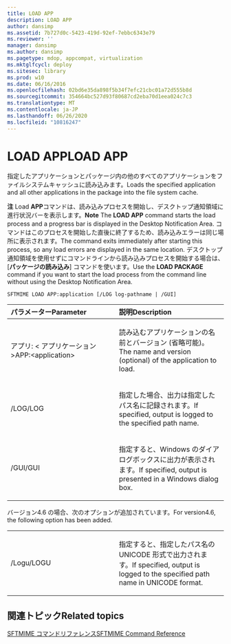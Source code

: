 ```yaml
---
title: LOAD APP
description: LOAD APP
author: dansimp
ms.assetid: 7b727d0c-5423-419d-92ef-7ebbc6343e79
ms.reviewer: ''
manager: dansimp
ms.author: dansimp
ms.pagetype: mdop, appcompat, virtualization
ms.mktglfcycl: deploy
ms.sitesec: library
ms.prod: w10
ms.date: 06/16/2016
ms.openlocfilehash: 02bd6e35da898f5b34f7efc21cbc01a72d555b8d
ms.sourcegitcommit: 354664bc527d93f80687cd2eba70d1eea024c7c3
ms.translationtype: MT
ms.contentlocale: ja-JP
ms.lasthandoff: 06/26/2020
ms.locfileid: "10816247"
---
```

# <span data-ttu-id="20fa4-103">LOAD APP</span><span class="sxs-lookup"><span data-stu-id="20fa4-103">LOAD APP</span></span>


<span data-ttu-id="20fa4-104">指定したアプリケーションとパッケージ内の他のすべてのアプリケーションをファイルシステムキャッシュに読み込みます。</span><span class="sxs-lookup"><span data-stu-id="20fa4-104">Loads the specified application and all other applications in the package into the file system cache.</span></span>

<span data-ttu-id="20fa4-105">**注** Load **APP**コマンドは、読み込みプロセスを開始し、デスクトップ通知領域に進行状況バーを表示します。</span><span class="sxs-lookup"><span data-stu-id="20fa4-105">**Note** The **LOAD APP** command starts the load process and a progress bar is displayed in the Desktop Notification Area.</span></span> <span data-ttu-id="20fa4-106">コマンドはこのプロセスを開始した直後に終了するため、読み込みエラーは同じ場所に表示されます。</span><span class="sxs-lookup"><span data-stu-id="20fa4-106">The command exits immediately after starting this process, so any load errors are displayed in the same location.</span></span> <span data-ttu-id="20fa4-107">デスクトップ通知領域を使用せずにコマンドラインから読み込みプロセスを開始する場合は、[**パッケージの読み込み**] コマンドを使います。</span><span class="sxs-lookup"><span data-stu-id="20fa4-107">Use the **LOAD PACKAGE** command if you want to start the load process from the command line without using the Desktop Notification Area.</span></span>

 

`SFTMIME LOAD APP:application [/LOG log-pathname | /GUI]`

<table>
<colgroup>
<col width="50%" />
<col width="50%" />
</colgroup>
<thead>
<tr class="header">
<th align="left"><span data-ttu-id="20fa4-108">パラメーター</span><span class="sxs-lookup"><span data-stu-id="20fa4-108">Parameter</span></span></th>
<th align="left"><span data-ttu-id="20fa4-109">説明</span><span class="sxs-lookup"><span data-stu-id="20fa4-109">Description</span></span></th>
</tr>
</thead>
<tbody>
<tr class="odd">
<td align="left"><p><span data-ttu-id="20fa4-110">アプリ: &lt; アプリケーション&gt;</span><span class="sxs-lookup"><span data-stu-id="20fa4-110">APP:&lt;application&gt;</span></span></p></td>
<td align="left"><p><span data-ttu-id="20fa4-111">読み込むアプリケーションの名前とバージョン (省略可能)。</span><span class="sxs-lookup"><span data-stu-id="20fa4-111">The name and version (optional) of the application to load.</span></span></p></td>
</tr>
<tr class="even">
<td align="left"><p><span data-ttu-id="20fa4-112">/LOG</span><span class="sxs-lookup"><span data-stu-id="20fa4-112">/LOG</span></span></p></td>
<td align="left"><p><span data-ttu-id="20fa4-113">指定した場合、出力は指定したパス名に記録されます。</span><span class="sxs-lookup"><span data-stu-id="20fa4-113">If specified, output is logged to the specified path name.</span></span></p></td>
</tr>
<tr class="odd">
<td align="left"><p><span data-ttu-id="20fa4-114">/GUI</span><span class="sxs-lookup"><span data-stu-id="20fa4-114">/GUI</span></span></p></td>
<td align="left"><p><span data-ttu-id="20fa4-115">指定すると、Windows のダイアログボックスに出力が表示されます。</span><span class="sxs-lookup"><span data-stu-id="20fa4-115">If specified, output is presented in a Windows dialog box.</span></span></p></td>
</tr>
</tbody>
</table>

 

<span data-ttu-id="20fa4-116">バージョン4.6 の場合、次のオプションが追加されています。</span><span class="sxs-lookup"><span data-stu-id="20fa4-116">For version4.6, the following option has been added.</span></span>

<table>
<colgroup>
<col width="50%" />
<col width="50%" />
</colgroup>
<tbody>
<tr class="odd">
<td align="left"><p><span data-ttu-id="20fa4-117">/Logu</span><span class="sxs-lookup"><span data-stu-id="20fa4-117">/LOGU</span></span></p></td>
<td align="left"><p><span data-ttu-id="20fa4-118">指定すると、指定したパス名の UNICODE 形式で出力されます。</span><span class="sxs-lookup"><span data-stu-id="20fa4-118">If specified, output is logged to the specified path name in UNICODE format.</span></span></p></td>
</tr>
</tbody>
</table>

 

## <span data-ttu-id="20fa4-119">関連トピック</span><span class="sxs-lookup"><span data-stu-id="20fa4-119">Related topics</span></span>


[<span data-ttu-id="20fa4-120">SFTMIME コマンドリファレンス</span><span class="sxs-lookup"><span data-stu-id="20fa4-120">SFTMIME Command Reference</span></span>](sftmime--command-reference.md)

 

 





